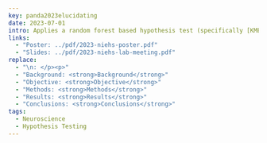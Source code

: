 ```yaml
---
key: panda2023elucidating
date: 2023-07-01
intro: Applies a random forest based hypothesis test (specifically [KMERF](/research/kmerf.html)) to evaluate the effectiveness of a neurological screening test for mice.
links:
  - "Poster: ../pdf/2023-niehs-poster.pdf"
  - "Slides: ../pdf/2023-niehs-lab-meeting.pdf"
replace:
  - "\n: </p><p>"
  - "Background: <strong>Background</strong>"
  - "Objective: <strong>Objective</strong>"
  - "Methods: <strong>Methods</strong>"
  - "Results: <strong>Results</strong>"
  - "Conclusions: <strong>Conclusions</strong>"
tags:
  - Neuroscience
  - Hypothesis Testing
---
```

